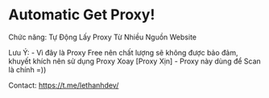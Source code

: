 # Automatic Get Proxy!

Chức năng: Tự Động Lấy Proxy Từ Nhiều Nguồn Website

Lưu Ý: - Vì đây là Proxy Free nên chất lượng sẽ không được bảo đảm, khuyết khích nên sử dụng Proxy Xoay [Proxy Xịn]
       - Proxy này dùng để Scan là chính =))

Contact: https://t.me/lethanhdev/

